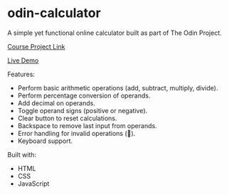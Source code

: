 # odin-calculator

A simple yet functional online calculator built as part of The Odin Project.

[Course Project Link](https://www.theodinproject.com/lessons/foundations-calculator)

[Live Demo](https://manalangjcm.github.io/odin-calculator/)

Features:
- Perform basic arithmetic operations (add, subtract, multiply, divide).
- Perform percentage conversion of operands.
- Add decimal on operands.
- Toggle operand signs (positive or negative).
- Clear button to reset calculations.
- Backspace to remove last input from operands.
- Error handling for invalid operations (🥚).
- Keyboard support.

Built with:
- HTML
- CSS
- JavaScript
